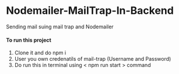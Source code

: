 # Nodemailer-MailTrap-In-Backend
Sending mail suing mail trap and Nodemailer

#### To run this project 
1. Clone it and do npm i 
2. User you own credenatils of mail-trap (Username and Password)
3. Do run this in terminal using < npm run start > command
